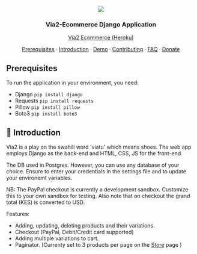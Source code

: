<p align="center"><img src="https://via2-ecommerce.s3.amazonaws.com/images/logo.png" width="auto" height="auto"></p>
<h3 align="center">Via2-Ecommerce Django Application</h3>
<p align="center"><a href="https://via2-ecommerce.herokuapp.com/">Via2 Ecommerce (Heroku)</a></p>

<p align="center">
  <a href="#-prerequisites">Prerequisites</a> · <a href="#-introduction">Introduction</a> · <a href="#-Demo">Demo</a> · 
  <a href="#-contributing">Contributing</a> · <a href="#-faq">FAQ</a> · 
  <a href="#-keep-the-machine-running">Donate</a>
</p>

## Prerequisites

To run the application in your environment, you need:
- Django `pip install django`
- Requests `pip install requests`
- Pillow `pip install pillow`
- Boto3 `pip install boto3`

## 🤝 Introduction

Via2 is a play on the swahili word 'viatu' which means shoes. The web app employs Django as the back-end and HTML, CSS, JS for the front-end.

The DB used in Postgres. However, you can use any database of your choice. Ensure to enter your credentials in the settings file and to update your environemt variables.

NB: The PayPal checkout is currently a development sandbox. Customize this to your own sandbox for testing. Also note that on checkout the grand total (KES) is converted to USD.

Features:

- Adding, updating, deleting products and their variations.
- Checkout (PayPal, Debit/Credit card supported)
- Adding multiple variations to cart.
- Paginator. (Currenty set to 3 products per page on the [Store](https://via2-ecommerce.herokuapp.com/store/) page )

